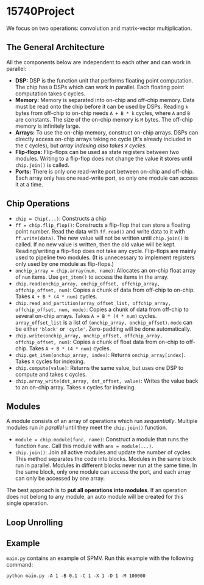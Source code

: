 # 15740Project

We focus on two operations: convolution and matrix-vector multiplication.

## The General Architecture
All the components below are independent to each other and can work in parallel:
- **DSP:** DSP is the function unit that performs floating point computation. The chip has `D` DSPs which can work in parallel. Each floating point computation takes `C` cycles.
- **Memory:** Memory is separated into on-chip and off-chip memory. Data must be read onto the chip before it can be used by DSPs. Reading `k` bytes from off-chip to on-chip needs `A + B * k` cycles, where `A` and `B` are constants. The size of the on-chip memory is `M` bytes. The off-chip memory is infinitely large.
- **Arrays:** To use the on-chip memory, construct on-chip arrays. DSPs can directly access on-chip arrays taking no cycle (it's already included in the `C` cycles), but *array indexing also takes `X` cycles*.
- **Flip-flops:** Flip-flops can be used as state registers between two modules. Writing to a flip-flop does not change the value it stores until `chip.join()` is called.
- **Ports:** There is only one read-write port between on-chip and off-chip. Each array only has one read-write port, so only one module can access it at a time.


## Chip Operations
- `chip = Chip(...)`: Constructs a chip
- `ff = chip.flip_flop()`: Constructs a flip-flop that can store a floating point number. Read the data with `ff.read()` and write data to it with `ff.write(data)`. The new value will not be written until `chip.join()` is called. If no new value is written, then the old value will be kept. Reading/writing a flip-flop does not take any cycle. Flip-flops are mainly used to pipeline two modules. (It is unnecessary to implement registers only used by one module as flip-flops.)
- `onchip_array = chip.array(num, name)`: Allocates an on-chip float array of `num` items. Use `get_item()` to access the items in the array.
- `chip.read(onchip_array, onchip_offset, offchip_array, offchip_offset, num)`: Copies a chunk of data from off-chip to on-chip. Takes `A + B * (4 * num)` cycles.
- `chip.read_and_partition(array_offset_list, offchip_array, offchip_offset, num, mode)`: Copies a chunk of data from off-chip to several on-chip arrays. Takes `A + B * (4 * num)` cycles. `array_offset_list` is a list of `(onchip_array, onchip_offset)`. `mode` can be either `'block'` or `'cycle'`. Zero-padding will be done automatically.
- `chip.write(onchip_array, onchip_offset, offchip_array, offchip_offset, num)`: Copies a chunk of float data from on-chip to off-chip. Takes `A + B * (4 * num)` cycles.
- `chip.get_item(onchip_array, index)`: Returns `onchip_array[index]`. Takes `X` cycles for indexing.
- `chip.compute(value)`: Returns the same value, but uses one DSP to compute and takes `C` cycles.
- `chip.array_write(dst_array, dst_offset, value)`: Writes the value back to an on-chip array. Takes `X` cycles for indexing.

## Modules
A module consists of an array of operations which run *sequentially*. Multiple modules run *in parallel* until they meet the `chip.join()` function.
- `module = chip.module(func, name)`: Construct a module that runs the function `func`. Call this module with `ans = module(...)`.
- `chip.join()`: Join all active modules and update the number of cycles. This method separates the code into blocks. Modules in the same block run in parallel. Modules in different blocks never run at the same time. In the same block, only one module can access the port, and each array can only be accessed by one array.

The best approach is to **put all operations into modules**. If an operation does not belong to any module, an auto module will be created for this single operation.

## Loop Unrolling


## Example
`main.py` contains an example of SPMV. Run this example with the following command:
```
python main.py -A 1 -B 0.1 -C 1 -X 1 -D 1 -M 100000
```
